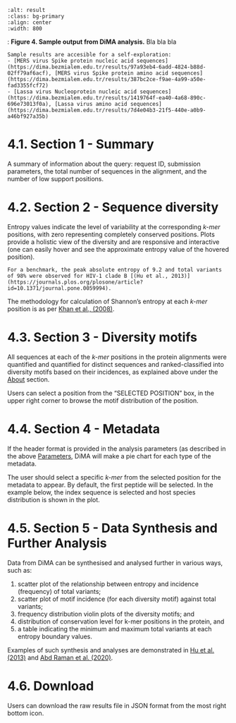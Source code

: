 ```{image} images/result_example-1.jpg
:alt: result
:class: bg-primary
:align: center
:width: 800
```
<a></a> 
: **Figure 4. Sample output from DiMA analysis.** Bla bla bla
```{note}
Sample results are accesible for a self-exploration: 
- [MERS virus Spike protein nucleic acid sequences](https://dima.bezmialem.edu.tr/results/97a93eb4-6add-4824-b88d-02ff79af6acf), [MERS virus Spike protein amino acid sequences](https://dima.bezmialem.edu.tr/results/387bc2ce-f9ae-4a99-a50e-fad3355fcf72) 
- [Lassa virus Nucleoprotein nucleic acid sequences](https://dima.bezmialem.edu.tr/results/1419764f-ea40-4a68-890c-696e73013f0a), [Lassa virus amino acid sequences](https://dima.bezmialem.edu.tr/results/7d4e04b3-21f5-440e-a0b9-a46bf927a35b)

```

# 4.1. Section 1 - Summary 

A summary of information about the query: request ID, submission parameters, the total number of sequences in the alignment, and the number of low support positions. 

# 4.2. Section 2 - Sequence diversity

Entropy values indicate the level of variability at the corresponding *k-mer* positions, with zero representing completely conserved positions. Plots provide a holistic view of the diversity and are responsive and interactive (one can easily hover and see the approximate entropy value of the hovered position). 

```{note}
For a benchmark, the peak absolute entropy of 9.2 and total variants of 98% were observed for HIV-1 clade B [(Hu et al., 2013)](https://journals.plos.org/plosone/article?id=10.1371/journal.pone.0059994). 
```

The methodology for calculation of Shannon’s entropy at each *k-mer* position is as per [Khan et al., (2008)](https://journals.plos.org/plosntds/article?id=10.1371/journal.pntd.0000272).

# 4.3. Section 3 - Diversity motifs

All sequences at each of the *k-mer* positions in the protein alignments were quantified and quantified for distinct sequences and ranked-classified into diversity motifs based on their incidences, as explained above under the [About](about.md) section.

Users can select a position from the “SELECTED POSITION” box, in the upper right corner to browse the motif distribution of the position.

# 4.4. Section 4 - Metadata

If the header format is provided in the analysis parameters (as described in the above [Parameters](parameters.md), DiMA will make a pie chart for each type of the metadata.  

The user should select a specific *k-mer* from the selected position for the metadata to appear. By default, the first peptide will be selected. In the example below, the index sequence is selected and host species distribution is shown in the plot.

# 4.5. Section 5 - Data Synthesis and Further Analysis

Data from DiMA can be synthesised and analysed further in various ways, such as:

1. scatter plot of the relationship between entropy and incidence (frequency) of total variants; 
2. scatter plot of motif incidence (for each diversity motif) against total variants; 
3. frequency distribution violin plots of the diversity motifs; and 
4. distribution of conservation level for k-mer positions in the protein, and 
5. a table indicating  the minimum and maximum total variants at each entropy boundary values.

Examples of such synthesis and analyses are demonstrated in [Hu et al. (2013)](https://journals.plos.org/plosone/article?id=10.1371/journal.pone.0059994) and [Abd Raman et al. (2020)](https://pubmed.ncbi.nlm.nih.gov/32518710/).


# 4.6. Download

Users can download the raw results file in JSON format from the most right bottom icon. 